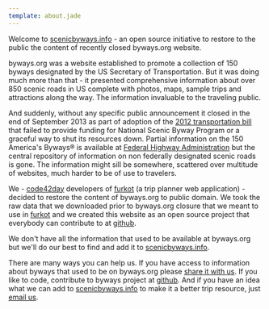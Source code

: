 ```yaml
---
template: about.jade
---
```


Welcome to [scenicbyways.info] - an open source initiative to restore to the public the content of recently closed byways.org website.

byways.org was a website established to promote a collection of 150 byways designated by the US Secretary of Transportation.
But it was doing much more than that - it presented comprehensive information about over 850 scenic roads in US complete
with photos, maps, sample trips and attractions along the way. The information invaluable to the traveling public.

And suddenly, without any specific public announcement it closed in the end of September 2013 as part of adoption of the [2012
transportation bill] that failed to provide funding for National Scenic Byway Program or a graceful way to shut its resources down. 
Partial information on the 150 America's Byways® is available at [Federal Highway Administration][FHWA] but the central
repository of information on non federally designated scenic roads is gone. The information might sill be somewhere, scattered over
multitude of websites, much harder to be of use to travelers.

We - [code42day] developers of [furkot] (a trip planner web application) - decided to restore the content of byways.org to public domain.
We took the raw data that we downloaded prior to byways.org closure that we meant to use in [furkot] and we created this website as an
open source project that everybody can contribute to at [github].

We don't have all the information that used to be available at byways.org but we'll do our best to find and add it to [scenicbyways.info].

There are many ways you can help us. If you have access to information about byways that used to be on byways.org please [share it with us][email].
If you like to code, contribute to byways project at [github]. And if you have an idea what we can add to [scenicbyways.info] to make it
a better trip resource, just [email us][email].

[scenicbyways.info]: http://scenicbyways.info/
[2012 transportation bill]: http://www.fhwa.dot.gov/MAP21/
[FHWA]: http://www.fhwa.dot.gov/byways/
[code42day]: http://code42day.com/
[furkot]: http://furkot.com
[github]: https://github.com/code42day/byways
[email]: byways@code42day.com
